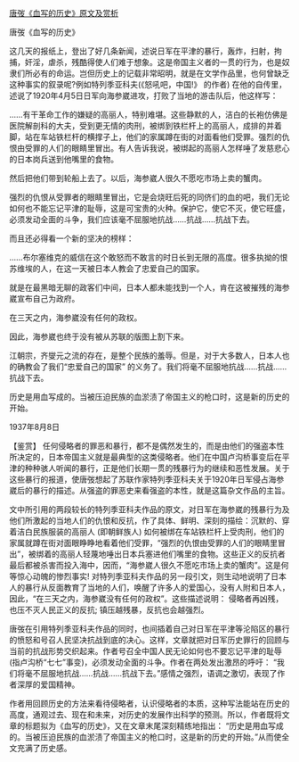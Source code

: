 [唐弢《血写的历史》原文及赏析](https://www.vrrw.net/wx/10313.html)

唐弢《血写的历史》

这几天的报纸上，登出了好几条新闻，述说日军在平津的暴行，轰炸，扫射，拘捕，奸淫，虐杀，残酷得使人们难于想象。这是帝国主义者的一贯的行为，也是奴隶们所必有的命运。岂但历史上的记载非常昭明，就是在文学作品里，也何曾缺乏这种事实的叙录呢?例如特列季亚科夫(《怒吼吧，中国!》 的作者) 在他的自传里，述说了1920年4月5日日军向海参崴进攻，打败了当地的游击队后，他这样写：

……有干革命工作的嫌疑的高丽人，特别难堪。这些静默的人，洁白的长袍仿佛是医院解剖科的大夫，受到更无情的肉刑，被绑到铁栏杆上的高丽人，成排的并着脚，站在车站铁栏杆的横撑子上，他们的家属蹲在街的对面看他们受罪。强烈的仇恨由受罪的人们的眼睛里冒出。有人告诉我说，被绑起的高丽人怎样唾了发慈悲心的日本岗兵送到他嘴里的食物。

然后把他们带到轮船上去了。以后，海参崴人很久不愿吃市场上卖的蟹肉。

强烈的仇恨从受罪者的眼睛里冒出，它是会烧旺后死的同侪们的血的吧，我们无论如何也不能忘记平津的耻辱，这是可宝贵的火种。保护它，使它不灭，使它旺盛，必须发动全面的斗争，我们应该毫不屈服地抗战……抗战……抗战下去。

而且还必得看一个新的坚决的榜样：

……布尔塞维克的威信在这个敢怒而不敢言的时日长到无限的高度。很多执拗的恨苏维埃的人，在这一天被日本人教会了忠爱自己的国家。

就是在最黑暗无聊的政客们中间，日本人都未能找到一个人，肯在这被摧残的海参崴宣布自己为政府。

在三天之内，海参崴没有任何的政权。

因此，海参崴也终于没有被从苏联的版图上割下来。

江朝宗，齐燮元之流的存在，是整个民族的羞辱。但是，对于大多数人，日本人也的确教会了我们“忠爱自己的国家” 的义务了。我们将毫不屈服地抗战……抗战……抗战下去。

历史是用血写成的。当被压迫民族的血淤渍了帝国主义的枪口时，这是新的历史的开始。

1937年8月8日



【鉴赏】 任何侵略者的罪恶和暴行，都不是偶然发生的，而是由他们的强盗本性所决定的，日本帝国主义就是最典型的这类侵略者。他们在中国卢沟桥事变后在平津的种种骇人听闻的暴行，正是他们长期一贯的残暴行为的继续和恶性发展。关于这些暴行的报道，使唐弢想起了苏联作家特列季亚科夫关于1920年日军侵占海参崴后的暴行的描述。从强盗的罪恶史来看强盗的本性，就是这篇杂文作品的主旨。

文中所引用的两段较长的特列季亚科夫作品的原文，对日军在海参崴的残暴行为及他们所激起的当地人们的仇恨和反抗，作了具体、鲜明、深刻的描绘：沉默的、穿着洁白民族服装的高丽人 (即朝鲜族人) 如何被绑在车站铁栏杆上受肉刑，他们的家属就蹲在街对面眼睁睁地看着他们受罪，“强烈的仇恨由受罪的人们的眼睛里冒出”，被绑着的高丽人轻蔑地唾出日本兵塞进他们嘴里的食物。这些正义的反抗者最后都被杀害而投入海中，因而，“海参崴人很久不愿吃市场上卖的蟹肉”。这是何等惊心动魄的惨烈事实! 对特列季亚科夫作品的另一段引文，则生动地说明了日本人的暴行从反面教育了当地的人们，唤醒了许多人的爱国心，没有人附和日本人，因此，“在三天之内，海参崴没有任何的政权”。这些描述说明： 侵略者再凶残，也压不灭人民正义的反抗; 镇压越残暴，反抗也会越强烈。

唐弢在引用特列季亚科夫作品的同时，也间插着自己对日军在平津等沦陷区的暴行的愤怒和号召人民坚决抗战到底的决心。这样，文章就把对日军历史罪行的回顾与当前的抗战形势交织起来。作者号召全中国人民无论如何也不要忘记平津的耻辱(指卢沟桥“七七”事变)，必须发动全面的斗争。作者在两处发出激昂的呼吁： “我们将毫不屈服地抗战……抗战……抗战下去。”感情之强烈，语调之激切，表现了作者深厚的爱国精神。

作者用回顾历史的方法来看待侵略者，认识侵略者的本质，这种写法能站在历史的高度，通观过去、现在和未来，对历史的发展作出科学的预测。所以，作者既将文章的标题拟为《血写的历史》，又在文章末尾深刻精练地指出： “历史是用血写成的。当被压迫民族的血淤渍了帝国主义的枪口时，这是新的历史的开始。”从而使全文充满了历史感。

